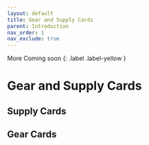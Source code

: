 ```yaml
---
layout: default
title: Gear and Supply Cards
parent: Introduction
nav_order: 1
nav_exclude: true
---
```


<div markdown="1">
More Coming soon
{: .label .label-yellow }
</div>

# Gear and Supply Cards

## Supply Cards

## Gear Cards

